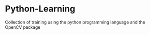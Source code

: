 # Python-Learning

Collection of training using the python programming language and the OpenCV package